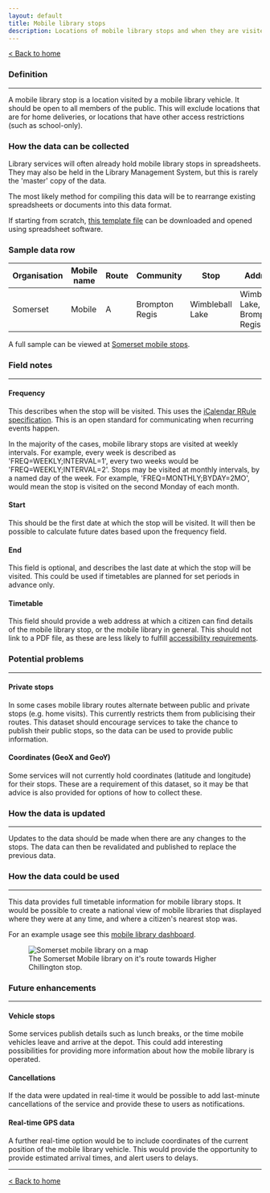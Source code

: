 ```yaml
---
layout: default
title: Mobile library stops
description: Locations of mobile library stops and when they are visited
---
```


[&lt; Back to home](./)

### Definition

---

A mobile library stop is a location visited by a mobile library vehicle. It should be open to all members of the public. This will exclude locations that are for home deliveries, or locations that have other access restrictions (such as school-only).

### How the data can be collected

Library services will often already hold mobile library stops in spreadsheets. They may also be held in the Library Management System, but this is rarely the 'master' copy of the data.

The most likely method for compiling this data will be to rearrange existing spreadsheets or documents into this data format.

If starting from scratch, [this template file](https://github.com/LibrariesHacked/schema-librarydata/blob/master/templates/mobile-library-stops.csv) can be downloaded and opened using spreadsheet software.

### Sample data row

| Organisation | Mobile name | Route | Community | Stop | Address | Postcode | GeoX | GeoY | Day | Arrival | Departure | Frequency | Start | End | Timetable |
| ------------ | ----------- | ----- | --------- | ---- | ------- | -------- | ---- | ---- | --- | ------- | --------- | --------- | ----- | --- | --------- |
| Somerset | Mobile | A | Brompton Regis | Wimbleball Lake | Wimbleball Lake, Brompton Regis | TA22 9NU | -3.47537 | 51.064823 | Tuesday | 10:05 | 10:20 | FREQ=WEEKLY;INTERVAL=4 | 2019-11-12 | | Link to webpage |

A full sample can be viewed at [Somerset mobile stops](https://github.com/LibrariesHacked/schema-librarydata/blob/master/data/mobile_library_stops_somerset.csv).

### Field notes

---

#### Frequency 

This describes when the stop will be visited. This uses the [iCalendar RRule specification](https://icalendar.org/iCalendar-RFC-5545/3-8-5-3-recurrence-rule.html). This is an open standard for communicating when recurring events happen.

In the majority of the cases, mobile library stops are visited at weekly intervals. For example, every week is described as 'FREQ=WEEKLY;INTERVAL=1', every two weeks would be 'FREQ=WEEKLY;INTERVAL=2'. Stops may be visited at monthly intervals, by a named day of the week. For example, 'FREQ=MONTHLY;BYDAY=2MO', would mean the stop is visited on the second Monday of each month.

#### Start

This should be the first date at which the stop will be visited. It will then be possible to calculate future dates based upon the frequency field.
 
#### End

This field is optional, and describes the last date at which the stop will be visited. This could be used if timetables are planned for set periods in advance only.

#### Timetable

This field should provide a web address at which a citizen can find details of the mobile library stop, or the mobile library in general. This should not link to a PDF file, as these are less likely to fulfill [accessibility requirements](https://gds.blog.gov.uk/2018/07/16/why-gov-uk-content-should-be-published-in-html-and-not-pdf/).

### Potential problems

---

#### Private stops

In some cases mobile library routes alternate between public and private stops (e.g. home visits). This currently restricts them from publicising their routes. This dataset should encourage services to take the chance to publish their public stops, so the data can be used to provide public information.

#### Coordinates (GeoX and GeoY)

Some services will not currently hold coordinates (latitude and longitude) for their stops. These are a requirement of this dataset, so it may be that advice is also provided for options of how to collect these.

### How the data is updated

---

Updates to the data should be made when there are any changes to the stops. The data can then be revalidated and published to replace the previous data.

### How the data could be used

---

This data provides full timetable information for mobile library stops. It would be possible to create a national view of mobile libraries that displayed where they were at any time, and where a citizen's nearest stop was.

For an example usage see this [mobile library dashboard](https://www.mobilelibraries.org).

<figure>
    <img src="{{site.url}}/images/mobile_library_stops_somerset.png" alt="Somerset mobile library on a map"/>
    <figcaption>The Somerset Mobile library on it's route towards Higher Chillington stop.</figcaption>
</figure>

### Future enhancements

---

#### Vehicle stops

Some services publish details such as lunch breaks, or the time mobile vehicles leave and arrive at the depot. This could add interesting possibilities for providing more information about how the mobile library is operated.

#### Cancellations

If the data were updated in real-time it would be possible to add last-minute cancellations of the service and provide these to users as notifications.

#### Real-time GPS data

A further real-time option would be to include coordinates of the current position of the mobile library vehicle. This would provide the opportunity to provide estimated arrival times, and alert users to delays.

---

[&lt; Back to home](./)
